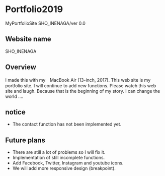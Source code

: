 # Portfolio2019
MyPortfolioSite SHO_INENAGA/ver 0.0


## Website name
SHO_INENAGA

## Overview
I made this with my　MacBook Air (13-inch, 2017).
This web site is my portfolio site. I will continue to add new functions. Please watch this web site and laugh. Because that is the beginning of my story.
I can change the world ....

## notice
- The contact function has not been implemented yet.

## Future plans
- There are still a lot of problems so I will fix it.
- Implementation of still incomplete functions.
- Add Facebook, Twitter, Instagram and youtube icons.
- We will add more responsive design (breakpoint).
